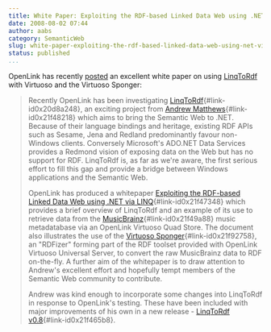 ```yaml
---
title: White Paper: Exploiting the RDF-based Linked Data Web using .NET via LINQ
date: 2008-08-02 07:44
author: aabs
category: SemanticWeb
slug: white-paper-exploiting-the-rdf-based-linked-data-web-using-net-via-linq
status: published
...
```


OpenLink has recently [posted](http://www.openlinksw.com/dataspace/vdb/weblog/vdb%27s%20BLOG%20%5B136%5D) an excellent white paper on using [LinqToRdf](http://code.google.com/p/linqtordf) with Virtuoso and the Virtuoso Sponger:

> Recently OpenLink has been investigating [LinqToRdf](http://code.google.com/p/linqtordf/){#link-id0x20d8a248}, an exciting project from [Andrew Matthews](http://aabs.wordpress.com/){#link-id0x21f48218} which aims to bring the Semantic Web to .NET. Because of their language bindings and heritage, existing RDF APIs such as Sesame, Jena and Redland predominantly favour non-Windows clients. Conversely Microsoft's ADO.NET Data Services provides a Redmond vision of exposing data on the Web but has no support for RDF. LinqToRdf is, as far as we're aware, the first serious effort to fill this gap and provide a bridge between Windows applications and the Semantic Web.
>
> OpenLink has produced a whitepaper [Exploiting the RDF-based Linked Data Web using .NET via LINQ](http://virtuoso.openlinksw.com/Whitepapers/html/linqtordf/linqtordf1.htm){#link-id0x21f47348} which provides a brief overview of LinqToRdf and an example of its use to retrieve data from the [MusicBrainz](http://musicbrainz.org/){#link-id0x21f49a88} music metadatabase via an OpenLink Virtuoso Quad Store. The document also illustrates the use of the [Virtuoso Sponger](http://virtuoso.openlinksw.com/Whitepapers/pdf/sponger_whitepaper_10102007.pdf){#link-id0x21f92758}, an "RDFizer" forming part of the RDF toolset provided with OpenLink Virtuoso Universal Server, to convert the raw MusicBrainz data to RDF on-the-fly. A further aim of the whitepaper is to draw attention to Andrew's excellent effort and hopefully tempt members of the Semantic Web community to contribute.
>
> Andrew was kind enough to incorporate some changes into LinqToRdf in response to OpenLink's testing. These have been included with major improvements of his own in a new release - [LinqToRdf v0.8](http://aabs.wordpress.com/2008/08/01/announcing-linqtordf-v08/){#link-id0x21f465b8}.
